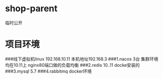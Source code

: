 # shop-parent
临时公开
# 项目环境
###线下虚拟机linux 192.168.10.11 本机地址192.168.3 
###1.nacos 3台 集群环境 均在10.11上 nginx80端口做的负载均衡
###2.redis  10..11 docke安装的
###3.mysql 5.7
###4.rabbitmq docker环境
